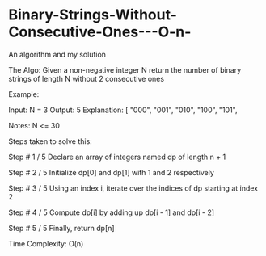# Binary-Strings-Without-Consecutive-Ones---O-n-
An algorithm and my solution


The Algo: 
Given a non-negative integer N return the number of binary strings of length N without 2 consecutive ones

Example:

Input: N = 3
Output: 5
Explanation: [
    "000",
    "001",
    "010",
    "100",
    "101",

Notes: N <= 30



Steps taken to solve this: 

 Step # 1 / 5
Declare an array of integers named dp of length n + 1
 
 Step # 2 / 5
Initialize dp[0] and dp[1] with 1 and 2 respectively
 
 Step # 3 / 5
Using an index i, iterate over the indices of dp starting at index 2
 
 Step # 4 / 5
Compute dp[i] by adding up dp[i - 1] and dp[i - 2]
 
 Step # 5 / 5
Finally, return dp[n]


Time Complexity: O(n)

